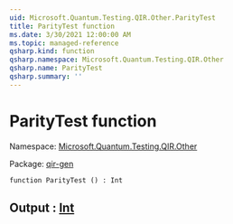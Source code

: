 ```yaml
---
uid: Microsoft.Quantum.Testing.QIR.Other.ParityTest
title: ParityTest function
ms.date: 3/30/2021 12:00:00 AM
ms.topic: managed-reference
qsharp.kind: function
qsharp.namespace: Microsoft.Quantum.Testing.QIR.Other
qsharp.name: ParityTest
qsharp.summary: ''
---
```


# ParityTest function

Namespace: [Microsoft.Quantum.Testing.QIR.Other](xref:Microsoft.Quantum.Testing.QIR.Other)

Package: [qir-gen](https://nuget.org/packages/qir-gen)




```qsharp
function ParityTest () : Int
```


## Output : [Int](xref:microsoft.quantum.lang-ref.int)

